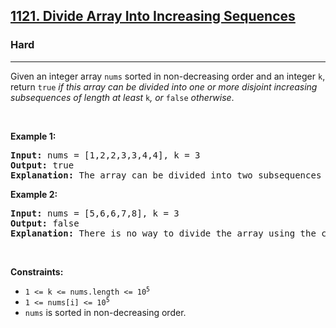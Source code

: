 <h2><a href="https://leetcode.com/problems/divide-array-into-increasing-sequences/">1121. Divide Array Into Increasing Sequences</a></h2><h3>Hard</h3><hr><div><p>Given an integer array <code>nums</code> sorted in non-decreasing order and an integer <code>k</code>, return <code>true</code><em> if this array can be divided into one or more disjoint increasing subsequences of length at least </em><code>k</code><em>, or </em><code>false</code><em> otherwise</em>.</p>

<p>&nbsp;</p>
<p><strong class="example">Example 1:</strong></p>

<pre><strong>Input:</strong> nums = [1,2,2,3,3,4,4], k = 3
<strong>Output:</strong> true
<strong>Explanation:</strong> The array can be divided into two subsequences [1,2,3,4] and [2,3,4] with lengths at least 3 each.
</pre>

<p><strong class="example">Example 2:</strong></p>

<pre><strong>Input:</strong> nums = [5,6,6,7,8], k = 3
<strong>Output:</strong> false
<strong>Explanation:</strong> There is no way to divide the array using the conditions required.
</pre>

<p>&nbsp;</p>
<p><strong>Constraints:</strong></p>

<ul>
	<li><code>1 &lt;= k &lt;= nums.length &lt;= 10<sup>5</sup></code></li>
	<li><code>1 &lt;= nums[i] &lt;= 10<sup>5</sup></code></li>
	<li><code>nums</code> is sorted in non-decreasing order.</li>
</ul>
</div>
